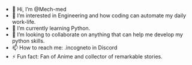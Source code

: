 - 👋 Hi, I’m @Mech-med
- 👀 I’m interested in Engineering and how coding can automate my daily work-life.
- 🌱 I’m currently learning Python.
- 💞️ I’m looking to collaborate on anything that can help me develop my python skills.
- 📫 How to reach me: .incogneto in Discord
- ⚡ Fun fact: Fan of Anime and collector of remarkable stories.

<!---
Mech-med/Mech-med is a ✨ special ✨ repository because its `README.md` (this file) appears on your GitHub profile.
You can click the Preview link to take a look at your changes.
--->
